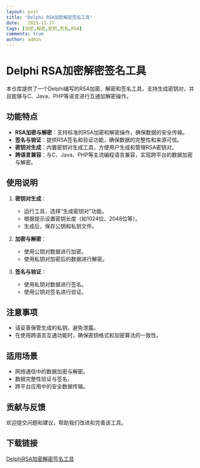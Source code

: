 ```yaml
---
layout: post
title: "Delphi RSA加密解密签名工具"
date:   2023-11-17
tags: [加密,解密,密钥,签名,RSA]
comments: true
author: admin
---
```

# Delphi RSA加密解密签名工具

本仓库提供了一个Delphi编写的RSA加密、解密和签名工具，支持生成密钥对，并且能够与C、Java、PHP等语言进行互通加解密操作。

## 功能特点

- **RSA加密与解密**：支持标准的RSA加密和解密操作，确保数据的安全传输。
- **签名与验证**：提供RSA签名和验证功能，确保数据的完整性和来源可信。
- **密钥对生成**：内置密钥对生成工具，方便用户生成和管理RSA密钥对。
- **跨语言兼容**：与C、Java、PHP等主流编程语言兼容，实现跨平台的数据加密与解密。

## 使用说明

1. **密钥对生成**：
   - 运行工具，选择“生成密钥对”功能。
   - 根据提示设置密钥长度（如1024位、2048位等）。
   - 生成后，保存公钥和私钥文件。

2. **加密与解密**：
   - 使用公钥对数据进行加密。
   - 使用私钥对加密后的数据进行解密。

3. **签名与验证**：
   - 使用私钥对数据进行签名。
   - 使用公钥对签名进行验证。

## 注意事项

- 请妥善保管生成的私钥，避免泄露。
- 在使用跨语言互通功能时，确保密钥格式和加密算法的一致性。

## 适用场景

- 网络通信中的数据加密与解密。
- 数据完整性验证与签名。
- 跨平台应用中的安全数据传输。

## 贡献与反馈

欢迎提交问题和建议，帮助我们改进和完善该工具。

## 下载链接

[DelphiRSA加密解密签名工具](https://pan.quark.cn/s/323e514850cc)